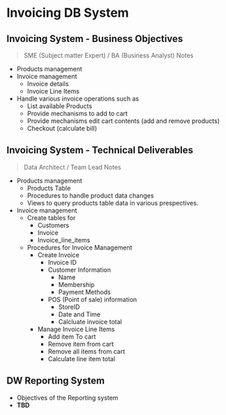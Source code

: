 # Invoicing DB System

## Invoicing System - Business Objectives
> SME (Subject matter Expert) / BA (Business Analyst) Notes
* Products management
* Invoice management
    * Invoice details
    * Invoice Line Items
* Handle various invoice operations such as
    * List available Products
    * Provide mechanisms to add to cart
    * Provide mechanisms edit cart contents (add and remove products)
    * Checkout (calculate bill)

## Invoicing System - Technical Deliverables
> Data Architect / Team Lead Notes
* Products management
    * Products Table
    * Procedures to handle product data changes
    * Views to query products table data in various prespectives.
* Invoice management
    * Create tables for 
        * Customers
        * Invoice
        * Invoice_line_items
    * Procedures for Invoice Management
        * Create Invoice
            * Invoice ID
            * Customer Information
                * Name
                * Membership
                * Payment Methods
            * POS (Point of sale) information
                * StoreID
                * Date and Time
                * Calcluate invoice total    
        * Manage Invoice Line Items
            * Add item To cart
            * Remove item from cart
            * Remove all items from cart 
            * Calculate line item total

## DW Reporting System
* Objectives of the Reporting system
* **TBD**
